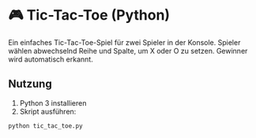 # 🎮 Tic-Tac-Toe (Python)

Ein einfaches Tic-Tac-Toe-Spiel für zwei Spieler in der Konsole. Spieler wählen abwechselnd Reihe und Spalte, um X oder O zu setzen. Gewinner wird automatisch erkannt.

## Nutzung
1. Python 3 installieren  
2. Skript ausführen:
```bash
python tic_tac_toe.py
